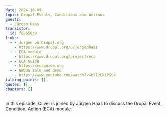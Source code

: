 ```yaml
---
date: 2024-10-09
topic: Drupal Events, Conditions and Actions
guests:
  - Jürgen Haas
transistor:
  id: f68650c9
links:
  - - Jürgen on Drupal.org
    - https://www.drupal.org/u/jurgenhaas
  - - ECA module
    - https://www.drupal.org/project/eca
  - - ECA Guide
    - https://ecaguide.org
  - - NWDUG talk and demo
    - https://www.youtube.com/watch?v=b512Lk1PSSk
talking_points: []
quotes: []
chapters: []
---
```


In this episode, Oliver is joined by Jürgen Haas to discuss the Drupal Event, Condition, Action (ECA) module.

